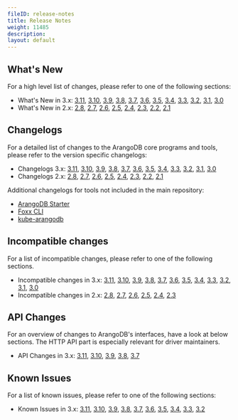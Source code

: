 ```yaml
---
fileID: release-notes
title: Release Notes
weight: 11485
description: 
layout: default
---
```

## What's New

For a high level list of changes, please refer to one of the following sections:

- What's New in 3.x:
  [3.11](version-3.11/release-notes-new-features311),
  [3.10](version-3.10/release-notes-new-features310),
  [3.9](version-3.9/release-notes-new-features39),
  [3.8](version-3.8/release-notes-new-features38),
  [3.7](version-3.7/release-notes-new-features37),
  [3.6](version-3.6/release-notes-new-features36),
  [3.5](version-3.5/release-notes-new-features35),
  [3.4](version-3.4/release-notes-new-features34),
  [3.3](version-3.3/release-notes-new-features33),
  [3.2](version-3.2/release-notes-new-features32),
  [3.1](version-3.1/release-notes-new-features31),
  [3.0](version-3.0/release-notes-new-features30)
- What's New in 2.x:
  [2.8](version-2.8/release-notes-new-features28),
  [2.7](version-2.7/release-notes-new-features27),
  [2.6](version-2.6/release-notes-new-features26),
  [2.5](version-2.5/release-notes-new-features25),
  [2.4](version-2.4/release-notes-new-features24),
  [2.3](version-2.3/release-notes-new-features23),
  [2.2](version-2.2/release-notes-new-features22),
  [2.1](version-2.1/release-notes-new-features21)

## Changelogs

For a detailed list of changes to the ArangoDB core programs and tools,
please refer to the version specific changelogs:

- Changelogs 3.x:
  [3.11](https://raw.githubusercontent.com/arangodb/arangodb/3.11/CHANGELOG),
  [3.10](https://raw.githubusercontent.com/arangodb/arangodb/3.10/CHANGELOG),
  [3.9](https://raw.githubusercontent.com/arangodb/arangodb/3.9/CHANGELOG),
  [3.8](https://raw.githubusercontent.com/arangodb/arangodb/3.8/CHANGELOG),
  [3.7](https://raw.githubusercontent.com/arangodb/arangodb/3.7/CHANGELOG),
  [3.6](https://raw.githubusercontent.com/arangodb/arangodb/3.6/CHANGELOG),
  [3.5](https://raw.githubusercontent.com/arangodb/arangodb/3.5/CHANGELOG),
  [3.4](https://raw.githubusercontent.com/arangodb/arangodb/3.4/CHANGELOG),
  [3.3](https://raw.githubusercontent.com/arangodb/arangodb/3.3/CHANGELOG),
  [3.2](https://raw.githubusercontent.com/arangodb/arangodb/3.2/CHANGELOG),
  [3.1](https://raw.githubusercontent.com/arangodb/arangodb/3.1/CHANGELOG),
  [3.0](https://raw.githubusercontent.com/arangodb/arangodb/3.0/CHANGELOG)
- Changelogs 2.x:
  [2.8](https://raw.githubusercontent.com/arangodb/arangodb/2.8/CHANGELOG),
  [2.7](https://raw.githubusercontent.com/arangodb/arangodb/2.7/CHANGELOG),
  [2.6](https://raw.githubusercontent.com/arangodb/arangodb/2.6/CHANGELOG),
  [2.5](https://raw.githubusercontent.com/arangodb/arangodb/2.5/CHANGELOG),
  [2.4](https://raw.githubusercontent.com/arangodb/arangodb/2.4/CHANGELOG),
  [2.3](https://raw.githubusercontent.com/arangodb/arangodb/2.3/CHANGELOG),
  [2.2](https://raw.githubusercontent.com/arangodb/arangodb/2.2/CHANGELOG),
  [2.1](https://raw.githubusercontent.com/arangodb/arangodb/2.1/CHANGELOG)

Additional changelogs for tools not included in the main repository:

- [ArangoDB Starter](https://github.com/arangodb-helper/arangodb/blob/master/CHANGELOG.md)
- [Foxx CLI](https://github.com/arangodb/foxx-cli/blob/main/CHANGELOG.md)
- [kube-arangodb](https://github.com/arangodb/kube-arangodb/blob/master/CHANGELOG.md)

## Incompatible changes

For a list of incompatible changes, please refer to one of the following sections.

- Incompatible changes in 3.x:
  [3.11](version-3.11/release-notes-upgrading-changes311),
  [3.10](version-3.10/release-notes-upgrading-changes310),
  [3.9](version-3.9/release-notes-upgrading-changes39),
  [3.8](version-3.8/release-notes-upgrading-changes38),
  [3.7](version-3.7/release-notes-upgrading-changes37),
  [3.6](version-3.6/release-notes-upgrading-changes36),
  [3.5](version-3.5/release-notes-upgrading-changes35),
  [3.4](version-3.4/release-notes-upgrading-changes34),
  [3.3](version-3.3/release-notes-upgrading-changes33),
  [3.2](version-3.2/release-notes-upgrading-changes32),
  [3.1](version-3.1/release-notes-upgrading-changes31),
  [3.0](version-3.0/release-notes-upgrading-changes30)
- Incompatible changes in 2.x:
  [2.8](version-2.8/release-notes-upgrading-changes28),
  [2.7](version-2.7/release-notes-upgrading-changes27),
  [2.6](version-2.6/release-notes-upgrading-changes26),
  [2.5](version-2.5/release-notes-upgrading-changes25),
  [2.4](version-2.4/release-notes-upgrading-changes24),
  [2.3](version-2.3/release-notes-upgrading-changes23)

## API Changes

For an overview of changes to ArangoDB's interfaces, have a look at below
sections. The HTTP API part is especially relevant for driver maintainers.

- API Changes in 3.x:
  [3.11](version-3.11/release-notes-api-changes311),
  [3.10](version-3.10/release-notes-api-changes310),
  [3.9](version-3.9/release-notes-api-changes39),
  [3.8](version-3.8/release-notes-api-changes38),
  [3.7](version-3.7/release-notes-api-changes37)

## Known Issues

For a list of known issues, please refer to one of the following sections:

- Known Issues in 3.x:
  [3.11](version-3.11/release-notes-known-issues311),
  [3.10](version-3.10/release-notes-known-issues310),
  [3.9](version-3.9/release-notes-known-issues39),
  [3.8](version-3.8/release-notes-known-issues38),
  [3.7](version-3.7/release-notes-known-issues37),
  [3.6](version-3.6/release-notes-known-issues36),
  [3.5](version-3.5/release-notes-known-issues35),
  [3.4](version-3.4/release-notes-known-issues34),
  [3.3](version-3.3/release-notes-known-issues33),
  [3.2](version-3.2/release-notes-known-issues32)
